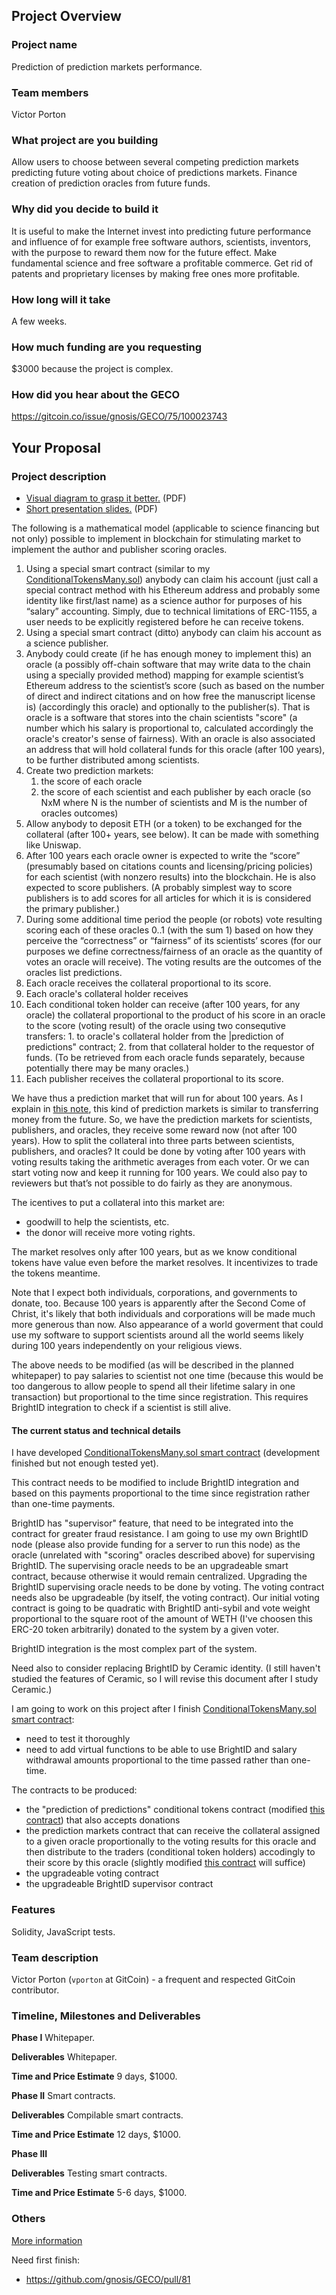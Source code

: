 ## Project Overview

### Project name
Prediction of prediction markets performance.
### Team members 
Victor Porton
### What project are you building 
Allow users to choose between several competing prediction markets predicting future voting about choice of predictions markets. Finance creation of prediction oracles from future funds.
### Why did you decide to build it 
It is useful to make the Internet invest into predicting future performance and influence of for example free software authors, scientists, inventors, with the purpose to reward them now for the future effect. Make fundamental science and free software a profitable commerce. Get rid of patents and proprietary licenses by making free ones more profitable.
### How long will it take 
A few weeks.
### How much funding are you requesting  
$3000 because the project is complex.
### How did you hear about the GECO
https://gitcoin.co/issue/gnosis/GECO/75/100023743

## Your Proposal 
### Project description
* [Visual diagram to grasp it better.](assets/PredictionOfPredictions-diagram.pdf) (PDF)
* [Short presentation slides.](assets/PredictionOfPredictions-slides.pdf) (PDF)

The following is a mathematical model (applicable to science financing but not only) possible to implement in blockchain for stimulating market to implement the author and publisher scoring oracles.

1. Using a special smart contract (similar to my [ConditionalTokensMany.sol](https://github.com/vporton/conditional-tokens-contracts/blob/shared-sets/contracts/ConditionalTokensMany.sol)) anybody can claim his account (just call a special contract method with his Ethereum address and probably some identity like first/last name) as a science author for purposes of his “salary” accounting. Simply, due to technical limitations of ERC-1155, a user needs to be explicitly registered before he can receive tokens.
2. Using a special smart contract (ditto) anybody can claim his account as a science publisher.
3. Anybody could create (if he has enough money to implement this) an oracle (a possibly off-chain software that may write data to the chain using a specially provided method) mapping for example scientist’s Ethereum address to the scientist’s score (such as based on the number of direct and indirect citations and on how free the manuscript license is) (accordingly this oracle) and optionally to the publisher(s). That is oracle is a software that stores into the chain scientists "score" (a number which his salary is proportional to, calculated accordingly the oracle's creator's sense of fairness). With an oracle is also associated an address that will hold collateral funds for this oracle (after 100 years), to be further distributed among scientists.
4. Create two prediction markets:
    1. the score of each oracle
    2. the score of each scientist and each publisher by each oracle (so NxM where N is the number of scientists and M is the number of oracles outcomes)
5. Allow anybody to deposit ETH (or a token) to be exchanged for the collateral (after 100+ years, see below). It can be made with something like Uniswap.
6. After 100 years each oracle owner is expected to write the “score” (presumably based on citations counts and licensing/pricing policies) for each scientist (with nonzero results) into the blockchain. He is also expected to score publishers. (A probably simplest way to score publishers is to add scores for all articles for which it is is considered the primary publisher.)
7. During some additional time period the people (or robots) vote resulting scoring each of these oracles 0..1 (with the sum 1) based on how they perceive the “correctness” or “fairness” of its scientists’ scores (for our purposes we define correctness/fairness of an oracle as the quantity of votes an oracle will receive). The voting results are the outcomes of the oracles list predictions.
8. Each oracle receives the collateral proportional to its score.
9. Each oracle's collateral holder receives 
9. Each conditional token holder can receive (after 100 years, for any oracle) the collateral proportional to the product of his score in an oracle to the score (voting result) of the oracle using two consequtive transfers: 1. to oracle's collateral holder from the |prediction of predictions" contract; 2. from that collateral holder to the requestor of funds. (To be retrieved from each oracle funds separately, because potentially there may be many oracles.)
10. Each publisher receives the collateral proportional to its score.

We have thus a prediction market that will run for about 100 years.
As I explain in [this note](https://github.com/vporton/conditional-tokens-contracts/blob/shared-sets/docs/future-money.rst), this kind of prediction markets is similar to transferring money from the future.
So, we have the prediction markets for scientists, publishers, and oracles, they receive some reward now (not after 100 years).
How to split the collateral into three parts between scientists, publishers, and oracles? It could be done by voting after 100 years with voting results taking the arithmetic averages from each voter. Or we can start voting now and keep it running for 100 years.
We could also pay to reviewers but that’s not possible to do fairly as they are anonymous.

The icentives to put a collateral into this market are:

- goodwill to help the scientists, etc.
- the donor will receive more voting rights.

The market resolves only after 100 years, but as we know conditional tokens have value even before the market resolves. It incentivizes to trade the tokens meantime.

Note that I expect both individuals, corporations, and governments to donate, too. Because 100 years is apparently after the Second Come of Christ, it's likely that both individuals and corporations will be made much more generous than now. Also appearance of a world goverment that could use my software to support scientists around all the world seems likely during 100 years independently on your religious views.

The above needs to be modified (as will be described in the planned whitepaper) to pay salaries to scientist not one time (because this would be too dangerous to allow people to spend all their lifetime salary in one transaction) but proportional to the time since registration. This requires BrightID integration to check if a scientist is still alive.

#### The current status and technical details

I have developed [ConditionalTokensMany.sol smart contract](https://github.com/vporton/conditional-tokens-contracts/blob/shared-sets/contracts/ConditionalTokensMany.sol) (development finished but not enough tested yet).

This contract needs to be modified to include BrightID integration and based on this payments proportional to the time since registration rather than one-time payments.

BrightID has "supervisor" feature, that need to be integrated into the contract for greater fraud resistance. I am going to use my own BrightID node (please also provide funding for a server to run this node) as the oracle (unrelated with "scoring" oracles described above) for supervising BrightID. The supervising oracle needs to be an upgradeable smart contract, because otherwise it would remain centralized. Upgrading the BrightID supervising oracle needs to be done by voting. The voting contract needs also be upgradeable (by itself, the voting contract). Our initial voting contract is going to be quadratic with BrightID anti-sybil and vote weight proportional to the square root of the amount of WETH (I've choosen this ERC-20 token arbitrarily) donated to the system by a given voter.

BrightID integration is the most complex part of the system.

Need also to consider replacing BrightID by Ceramic identity. (I still haven't studied the features of Ceramic, so I will revise this document after I study Ceramic.)

I am going to work on this project after I finish [ConditionalTokensMany.sol smart contract](https://github.com/vporton/conditional-tokens-contracts/blob/shared-sets/contracts/ConditionalTokensMany.sol):

- need to test it thoroughly
- need to add virtual functions to be able to use BrightID and salary withdrawal amounts proportional to the time passed rather than one-time.

The contracts to be produced:

- the "prediction of predictions" conditional tokens contract (modified [this contract](https://github.com/vporton/conditional-tokens-contracts/blob/shared-sets/contracts/ConditionalTokensMany.sol)) that also accepts donations
- the prediction markets contract that can receive the collateral assigned to a given oracle proportionally to the voting results for this oracle and then distribute to the traders (conditional token holders) accodingly to their score by this oracle (slightly modified [this contract](https://github.com/vporton/conditional-tokens-contracts/blob/shared-sets/contracts/ConditionalTokensMany.sol) will suffice)
- the upgradeable voting contract
- the upgradeable BrightID supervisor contract

### Features
Solidity, JavaScript tests.
### Team description
Victor Porton (`vporton` at GitCoin) - a frequent and respected GitCoin contributor.
### Timeline, Milestones and Deliverables

**Phase I**
Whitepaper.

**Deliverables**
Whitepaper.

**Time and Price Estimate**
9 days, $1000.

**Phase II**
Smart contracts.

**Deliverables**
Compilable smart contracts.

**Time and Price Estimate**
12 days, $1000.

**Phase III**

**Deliverables**
Testing smart contracts.

**Time and Price Estimate**
5-6 days, $1000.

### Others
[More information](https://reward.portonvictor.org/predict-prediction-markets-or-hire-google-to-account-salaries-for-scientists-and-free-software-developers/)

Need first finish:
* https://github.com/gnosis/GECO/pull/81
